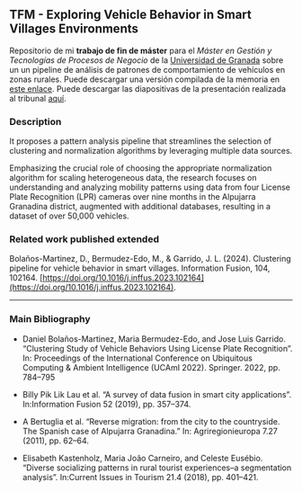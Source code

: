 ## TFM - Exploring Vehicle Behavior in Smart Villages Environments

Repositorio de mi **trabajo de fin de máster** para el *Máster en Gestión y Tecnologías de Procesos de Negocio* de la [Universidad de Granada](http://www.ugr.es) sobre un un pipeline de análisis de patrones de comportamiento de vehículos en zonas rurales. Puede descargar una versión compilada de la memoria en [este enlace](https://github.com/danibolanos/TFM-Exploring_Vehicle_in_SV/releases/download/v1.0.0/TFM.Exploring_Vehicle_Behavior_in_Smart_Villages_Environments.pdf). Puede descargar las diapositivas de la presentación realizada al tribunal [aquí](https://github.com/danibolanos/TFM-Exploring_Vehicle_in_SV/releases/download/v1.0.0/TFM.Presentacion.pdf).
 
### Description

It proposes a pattern analysis pipeline that streamlines the selection of clustering and normalization algorithms by leveraging multiple data sources. 

Emphasizing the crucial role of choosing the appropriate normalization algorithm for scaling heterogeneous data, the research focuses on understanding and analyzing mobility patterns using data from four License Plate Recognition (LPR) cameras over nine months in the Alpujarra Granadina district, augmented with additional databases, resulting in a dataset of over 50,000 vehicles.

### Related work published extended

Bolaños-Martinez, D., Bermudez-Edo, M., & Garrido, J. L. (2024). Clustering pipeline for vehicle behavior in smart villages. Information Fusion, 104, 102164. [https://doi.org/10.1016/j.inffus.2023.102164](https://doi.org/10.1016/j.inffus.2023.102164).

-----

### Main Bibliography

- Daniel Bolaños-Martinez, Maria Bermudez-Edo, and Jose Luis Garrido. “Clustering Study of Vehicle Behaviors Using License Plate Recognition”. In: Proceedings of the International Conference on Ubiquitous Computing & Ambient Intelligence (UCAmI 2022). Springer. 2022, pp. 784–795

- Billy Pik Lik Lau et al. “A survey of data fusion in smart city applications”. In:Information Fusion 52 (2019), pp. 357–374. 

- A Bertuglia et al. “Reverse migration: from the city to the countryside. The Spanish case of Alpujarra Granadina.” In: Agriregionieuropa 7.27 (2011), pp. 62–64.

- Elisabeth Kastenholz, Maria João Carneiro, and Celeste Eusébio. “Diverse socializing patterns in rural tourist experiences–a segmentation analysis”. In:Current Issues in Tourism 21.4 (2018), pp. 401–421.